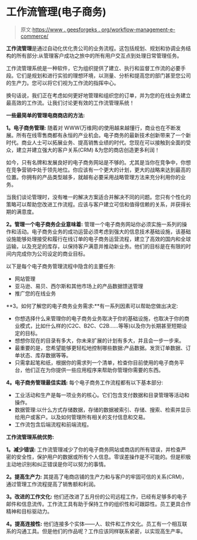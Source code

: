 # 工作流管理(电子商务)

> 原文:[https://www . geesforgeks . org/workflow-management-e-commerce/](https://www.geeksforgeeks.org/workflow-management-e-commerce/)

**工作流管理**是通过自动化优化贵公司的业务流程。这包括规划、规划和协调业务结构的所有部分:从管理客户成功之旅中的所有用户交互点到处理日常管理任务。

工作流管理系统是一种软件，它为组织提供了建立、执行和监督工作流的必要手段。它们是规划和进行实验的理想环境，以测量、分析和提高您的部门甚至您公司的生产力。您可以将它们视为工作流的指挥中心。

换句话说，我们正在考虑如何更好地管理和组织您的订单，并为您的在线业务建立最高效的工作流。让我们讨论更有效的工作流管理系统！

**一些最简单的管理电商商店的方法:**

**1。电子商务管理:**
随着对 WWW(万维网)的使用越来越懂行，商业也在不断发展。所有在线零售商都有永恒的产业机会。电子商务的最新技术创新带来了一个新时代。商业人士可以拓展业务、提高销售业绩的时代。您现在可以接触到全面的受众，建立并建立强大的客户关系(CRM) &为您的商店创造更多利润！

如今，只有名牌和发展良好的电子商务网站是不够的。尤其是当你在竞争中，你想在竞争营销中处于领先地位。你应该有一个更大的计划，更大的战略来达到最高的位置。你拥有的产品类型越多，就越有必要采用战略管理方法来充分利用你的业务。

当我们谈论管理时，没有唯一的解决方案适合并解决不同的问题。您只有个性化的策略可以帮助您改进工作流程。应该与客户建立可信和值得信赖的关系，并获得长期的满意度。

**2。管理一个电子商务企业意味着:**
管理一个电子商务网站你必须实施一系列的操作和活动。电子商务业务的成功运营必须考虑到强大的信息技术基础设施，该基础设施能够处理接受和履行在线订单的电子商务运营流程，建立了高效的国内和全球运输，以及充足的库存，以保持客户满意并推动新业务。他们的目标是在有限的时间内完成你为公司设定的商业目标。

以下是每个电子商务管理流程中隐含的主要任务:

*   网站管理
*   亚马逊、易贝、西尔斯和其他市场上的产品数据馈送管理
*   推广您的在线业务

**3。如何了解您的电子商务业务需求:**有一系列因素可以帮助您做出决定:

*   你想选择什么来管理你的电子商务业务取决于你的基础设施，也取决于你的商业模式，比如什么样的(C2C、B2C、C2B……等等)以及你为长期甚至短期设定的目标。
*   想想你现在的目录有多大，你未来扩展的计划有多大，并且会一步一步来。
*   最重要的是，您希望能够更轻松地控制哪些数据:产品数据。发货订单数据、订单状态、库存数据等等。
*   只需拿起笔和纸，根据你的需求列一个清单，检查你目前使用的电子商务平台，他们正在为你提供一些应用程序来帮助你管理你需要的东西。

**4。电子商务管理最佳实践:**
每个电子商务工作流程都有以下基本部分:

*   工业活动和生产是每一项业务的核心。它们包含支付数据和目录管理等活动和操作。
*   数据管理:以什么方式存储数据，存储的数据被索引、存储、搜索、检索并显示给用户或客户。以及如何管理所有相关的支付信息和交易。
*   工作流包含后端流程和前端流程。

**工作流管理系统优势:**

**1。减少错误:**
工作流管理减少了你的电子商务网站或商店的所有错误，并检查严密的安全性，保护用户的数据或所有个人信息。零误差操作是不可能的。但是积极主动地识别和纠正错误是你可以努力的事情。

**2。提高生产力:**
其提高了电商店铺的生产力和与客户的牢固可信的关系(CRM)，通过管理工作流程提高了销售额和利润。

**3。改进的工作文化:**
他们还改进了五月份的公司远程工作，已经有足够多的电子邮件和信息流传。工作流工具有助于保持工作的组织性和可跟踪性。员工更具合作精神和目标驱动力。

**4。提高连接性:**
他们连接多个实体——人、软件和工作文化。员工有一个相互联系的沟通工具。但是他们的作品呢？工作应该同样联系紧密，以实现高生产率。